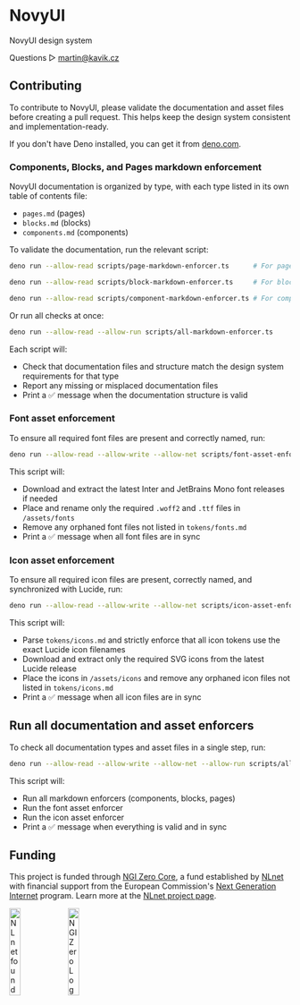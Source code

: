 # NovyUI
NovyUI design system

Questions ▷ martin@kavik.cz

## Contributing

To contribute to NovyUI, please validate the documentation and asset files before creating a pull request. This helps keep the design system consistent and implementation-ready.

If you don't have Deno installed, you can get it from [deno.com](https://deno.com/).

### Components, Blocks, and Pages markdown enforcement

NovyUI documentation is organized by type, with each type listed in its own table of contents file:
- `pages.md` (pages)
- `blocks.md` (blocks)
- `components.md` (components)

To validate the documentation, run the relevant script:

```sh
deno run --allow-read scripts/page-markdown-enforcer.ts      # For pages

deno run --allow-read scripts/block-markdown-enforcer.ts     # For blocks

deno run --allow-read scripts/component-markdown-enforcer.ts # For components
```

Or run all checks at once:

```sh
deno run --allow-read --allow-run scripts/all-markdown-enforcer.ts
```

Each script will:
- Check that documentation files and structure match the design system requirements for that type
- Report any missing or misplaced documentation files
- Print a ✅ message when the documentation structure is valid

### Font asset enforcement

To ensure all required font files are present and correctly named, run:

```sh
deno run --allow-read --allow-write --allow-net scripts/font-asset-enforcer.ts
```

This script will:
- Download and extract the latest Inter and JetBrains Mono font releases if needed
- Place and rename only the required `.woff2` and `.ttf` files in `/assets/fonts`
- Remove any orphaned font files not listed in `tokens/fonts.md`
- Print a ✅ message when all font files are in sync

### Icon asset enforcement

To ensure all required icon files are present, correctly named, and synchronized with Lucide, run:

```sh
deno run --allow-read --allow-write --allow-net scripts/icon-asset-enforcer.ts
```

This script will:
- Parse `tokens/icons.md` and strictly enforce that all icon tokens use the exact Lucide icon filenames
- Download and extract only the required SVG icons from the latest Lucide release
- Place the icons in `/assets/icons` and remove any orphaned icon files not listed in `tokens/icons.md`
- Print a ✅ message when all icon files are in sync

## Run all documentation and asset enforcers

To check all documentation types and asset files in a single step, run:

```sh
deno run --allow-read --allow-write --allow-net --allow-run scripts/all-enforcer.ts
```

This script will:
- Run all markdown enforcers (components, blocks, pages)
- Run the font asset enforcer
- Run the icon asset enforcer
- Print a ✅ message when everything is valid and in sync

## Funding

This project is funded through [NGI Zero Core](https://nlnet.nl/core), a fund established by [NLnet](https://nlnet.nl) with financial support from the European Commission's [Next Generation Internet](https://ngi.eu) program. Learn more at the [NLnet project page](https://nlnet.nl/project/NovyWave).

[<img src="https://nlnet.nl/logo/banner.png" alt="NLnet foundation logo" width="20%" />](https://nlnet.nl)
[<img src="https://nlnet.nl/image/logos/NGI0_tag.svg" alt="NGI Zero Logo" width="20%" />](https://nlnet.nl/core)
